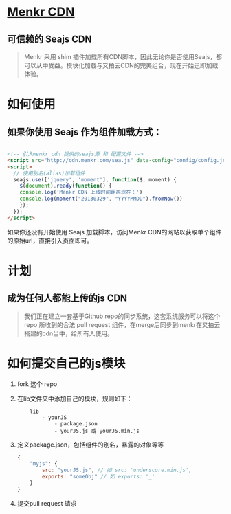 [Menkr CDN](http://cdn.menkr.com/index.html)
================

## 可信赖的 Seajs CDN

> Menkr 采用 shim 插件加载所有CDN脚本，因此无论你是否使用Seajs，都可以从中受益。模块化加载与又拍云CDN的完美组合，现在开始迅即加载体验。

如何使用
================

## 如果你使用 Seajs 作为组件加载方式：

```html

<!-- 引入menkr cdn 提供的seajs源 和 配置文件 -->
<script src="http://cdn.menkr.com/sea.js" data-config="config/config.js" charset="utf-8"></script>
<script>
  // 使用别名(alias)加载组件
  seajs.use(['jquery', 'moment'], function($, moment) {
    $(document).ready(function() {
  	console.log('Menkr CDN 上线时间距离现在：')
  	console.log(moment("20130329", "YYYYMMDD").fromNow())
    });
  });
</script>
```

如果你还没有开始使用 Seajs 加载脚本，访问Menkr CDN的网站以获取单个组件的原始url，直接引入页面即可。

计划
================

## 成为任何人都能上传的js CDN

> 我们正在建立一套基于Github repo的同步系统，这套系统服务可以将这个repo 所收到的合法 pull request 组件，在merge后同步到menkr在又拍云搭建的cdn当中，给所有人使用。

如何提交自己的js模块
================

1. fork 这个 repo
2. 在lib文件夹中添加自己的模块，规则如下：
	
	```
		lib
			- yourJS
				- package.json
				- yourJS.js 或 yourJS.min.js
	```
	
3. 定义package.json，包括组件的别名，暴露的对象等等
	
	```javascript
	{
		"myjs": {
			src: "yourJS.js", // 如 src: 'underscore.min.js',
			exports: "someObj" // 如 exports: '_'
		}
	}
	```

4. 提交pull request 请求
